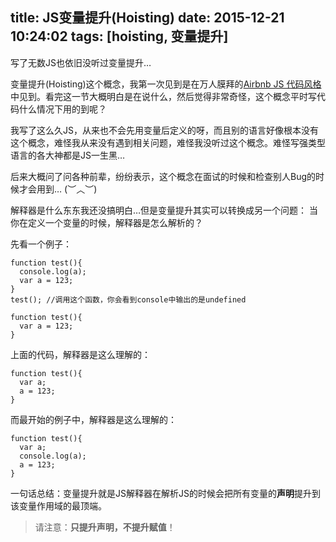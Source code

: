 title: JS变量提升(Hoisting)
date: 2015-12-21 10:24:02
tags: [hoisting, 变量提升]
---
写了无数JS也依旧没听过变量提升…

变量提升(Hoisting)这个概念，我第一次见到是在万人膜拜的[Airbnb JS 代码风格](https://github.com/airbnb/javascript)中见到。看完这一节大概明白是在说什么，然后觉得非常奇怪，这个概念平时写代码什么情况下用的到呢？

我写了这么久JS，从来也不会先用变量后定义的呀，而且别的语言好像根本没有这个概念，难怪我从来没有遇到相关问题，难怪我没听过这个概念。难怪写强类型语言的各大神都是JS一生黑…

后来大概问了问各种前辈，纷纷表示，这个概念在面试的时候和检查别人Bug的时候才会用到… (︶︿︶)

解释器是什么东东我还没搞明白…但是变量提升其实可以转换成另一个问题：
当你在定义一个变量的时候，解释器是怎么解析的？

先看一个例子：
``` 
function test(){
  console.log(a);
  var a = 123;
}
test(); //调用这个函数，你会看到console中输出的是undefined
``` 

``` 
function test(){
  var a = 123;
}
``` 
上面的代码，解释器是这么理解的：
``` 
function test(){
  var a; 
  a = 123;
}
``` 

而最开始的例子中，解释器是这么理解的：
``` 
function test(){
  var a;
  console.log(a);
  a = 123;
}
``` 

一句话总结：变量提升就是JS解释器在解析JS的时候会把所有变量的**声明**提升到该变量作用域的最顶端。
> 请注意：**只提升声明，不提升赋值**！
